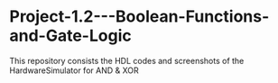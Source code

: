 # Project-1.2---Boolean-Functions-and-Gate-Logic

This repository consists the HDL codes and screenshots of the HardwareSimulator for AND & XOR
